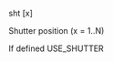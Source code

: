 <span style='color:var(--vscode-symbolIcon-methodForeground);'>sht</span> [<span style='color:var(--vscode-symbolIcon-variableForeground);'>x</span>] 

Shutter position (x = 1..N)

If defined USE_SHUTTER
